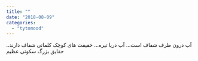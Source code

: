```yaml
---
title: ""
date: "2018-08-09"
categories: 
  - "tytomood"
---
```


آب درون ظرف شفاف است... آب دریا تیره... حقیقت های کوچک کلماتی شفاف دارند.. حقایق بزرگ سکوتی عظیم
